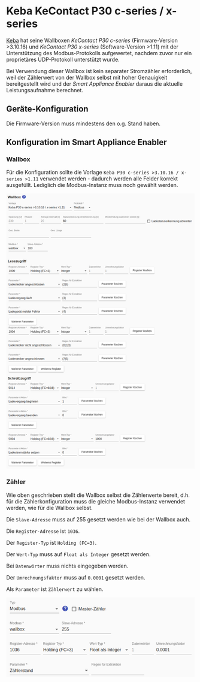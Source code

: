 # Keba KeContact P30 c-series / x-series
[Keba](https://www.keba.com/de/emobility/elektromobilitaet) hat seine Wallboxen *KeContact P30 c-series* (Firmware-Version >3.10.16) und *KeContact P30 x-series* (Software-Version >1.11) mit der Unterstützung des Modbus-Protokolls aufgewertet, nachdem zuvor nur ein proprietäres UDP-Protokoll unterstützt wurde.

Bei Verwendung dieser Wallbox ist kein separater Stromzähler erforderlich, weil der Zählerwert von der Wallbox selbst mit hoher Genauigkeit bereitgestellt wird und der *Smart Appliance Enabler* daraus die aktuelle Leistungsaufnahme berechnet.

## Geräte-Konfiguration
Die Firmware-Version muss mindestens den o.g. Stand haben.

## Konfiguration im Smart Appliance Enabler
### Wallbox
Für die Konfiguration sollte die Vorlage `Keba P30 c-series >3.10.16 / x-series >1.11` verwendet werden - dadurch werden alle Felder korrekt ausgefüllt. Lediglich die Modbus-Instanz muss noch gewählt werden.

![Konfiguration des go-eCharger als Schalter](../pics/fe/EVChargerKeba_DE.png)

### Zähler
Wie oben geschrieben stellt die Wallbox selbst die Zählerwerte bereit, d.h. für die Zählerkonfiguration muss die gleiche Modbus-Instanz verwendet werden, wie für die Wallbox selbst.

Die `Slave-Adresse` muss auf 255 gesetzt werden wie bei der Wallbox auch.

Die `Register-Adresse` ist `1036`.

Der `Register-Typ` ist `Holding (FC=3)`.

Der `Wert-Typ` muss auf `Float als Integer` gesetzt werden.

Bei `Datenwörter` muss nichts eingegeben werden.

Der `Umrechnungsfaktor` muss auf `0.0001` gesetzt werden.

Als `Parameter` ist `Zählerwert` zu wählen.

![Konfiguration des go-eCharger als Zähler](../pics/fe/EVChargerKebaMeter_DE.png)

